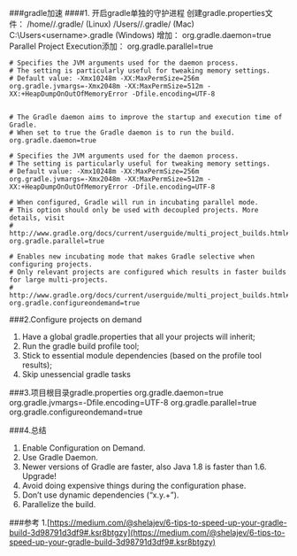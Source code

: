 ###gradle加速
####1. 开启gradle单独的守护进程
	创建gradle.properties文件：
	/home/<username>/.gradle/ (Linux)
	/Users/<username>/.gradle/ (Mac)
	C:\Users\<username>\.gradle (Windows)
	增加： org.gradle.daemon=true
	Parallel Project Execution添加： org.gradle.parallel=true

	# Specifies the JVM arguments used for the daemon process.
	# The setting is particularly useful for tweaking memory settings.
	# Default value: -Xmx10248m -XX:MaxPermSize=256m
	org.gradle.jvmargs=-Xmx2048m -XX:MaxPermSize=512m -XX:+HeapDumpOnOutOfMemoryError -Dfile.encoding=UTF-8


	# The Gradle daemon aims to improve the startup and execution time of Gradle.
	# When set to true the Gradle daemon is to run the build.
	org.gradle.daemon=true
	
	# Specifies the JVM arguments used for the daemon process.
	# The setting is particularly useful for tweaking memory settings.
	# Default value: -Xmx10248m -XX:MaxPermSize=256m
	org.gradle.jvmargs=-Xmx2048m -XX:MaxPermSize=512m -XX:+HeapDumpOnOutOfMemoryError -Dfile.encoding=UTF-8
	
	# When configured, Gradle will run in incubating parallel mode.
	# This option should only be used with decoupled projects. More details, visit
	# http://www.gradle.org/docs/current/userguide/multi_project_builds.html#sec:decoupled_projects
	org.gradle.parallel=true
	
	# Enables new incubating mode that makes Gradle selective when configuring projects.
	# Only relevant projects are configured which results in faster builds for large multi-projects.
	# http://www.gradle.org/docs/current/userguide/multi_project_builds.html#sec:configuration_on_demand
	org.gradle.configureondemand=true

###2.Configure projects on demand
1. Have a global gradle.properties that all your projects will inherit;
2. Run the gradle build profile tool;
3. Stick to essential module dependencies (based on the profile tool results);
4. Skip unessencial gradle tasks

###3.项目根目录gradle.properties
	org.gradle.daemon=true
	org.gradle.jvmargs=-Dfile.encoding=UTF-8
	org.gradle.parallel=true
	org.gradle.configureondemand=true

###4.总结
1. Enable Configuration on Demand.
2. Use Gradle Daemon.
3. Newer versions of Gradle are faster, also Java 1.8 is faster than 1.6. Upgrade!
4. Avoid doing expensive things during the configuration phase.
5. Don’t use dynamic dependencies (“x.y.+”).
6. Parallelize the build.

###参考
1.[https://medium.com/@shelajev/6-tips-to-speed-up-your-gradle-build-3d98791d3df9#.ksr8btgzy](https://medium.com/@shelajev/6-tips-to-speed-up-your-gradle-build-3d98791d3df9#.ksr8btgzy)